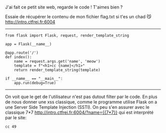 J'ai fait ce petit site web, regarde le code ! T'aimes bien ?

Essaie de récupérer le contenu de mon fichier flag.txt si t'es un chad 😼
http://intro.ctfrei.fr:6004 

--------------

```
from flask import Flask, request, render_template_string

app = Flask(__name__)

@app.route('/')
def index():
    name = request.args.get('name', 'meow')
    template = f"<h1>cc {name}</h1>"
    return render_template_string(template)

if __name__ == "__main__":
    app.run(debug=True)
```

-------------

On voit que le get de l'utilisateur n'est pas dutout filter par le code. En plus de nous donner une xss classique, comme le programme utilise Flask on a une Server Side Template Injection (SSTI).
On peu s'en assurer avec le classique 7*7 http://intro.ctfrei.fr:6004/?name={{7*7}} qui est interprété par le site:

```
cc 49
```
